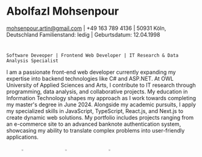 # Abolfazl Mohsenpour
mohsenpour.artin@gmail.com | +49 163 789 4136 | 50931 Köln, Deutschland
Familienstand: ledig | Geburtsdatum: 12.04.1998
#
`Software Deveoper | Frontend Web Developer | IT Research & Data Analysis Specialist`

I am a passionate front-end web developer currently expanding my expertise into backend technologies like C# and ASP.NET. At OWL University of Applied Sciences and Arts, I contribute to IT research through programming, data analysis, and collaborative projects. My education in Information Technology shapes my approach as I work towards completing my master's degree in June 2024. Alongside my academic pursuits, I apply my specialized skills in JavaScript, TypeScript, React.js, and Next.js to create dynamic web solutions. My portfolio includes projects ranging from an e-commerce site to an advanced banknote authentication system, showcasing my ability to translate complex problems into user-friendly applications.

<div style="display: inline; justify-content: left; padding: 0 10px; margin: 0 30px; gap: 30px;">
        <a href="https://artinmohsenpour.com/" style="display: inline-block; width: 5rem; height: 5rem; margin-right: 30px;">
            <img alt="Portfolio" title="Visit my portfolio" src="https://custom-icon-badges.demolab.com/badge/Portfolio-yellow" style="width: 10%; height: 10%;"/>
        </a>
        <a href="https://www.linkedin.com/in/artin-mohsenpour/" style="display: inline-block; width: 5rem; height: 5rem; margin-right: 30px;">
            <img alt="LinkedIn" title="Visit my LinkedIn profile" src="https://custom-icon-badges.demolab.com/badge/Linkedin-blue" style="width: 10%; height: 10%;"/>
        </a>
        <a href="https://www.youtube.com/@ArtinDE" style="display: inline-block; width: 5rem; height: 5rem; margin-right: 30px;">
            <img alt="YouTube subscribers" title="Subscribe to my YouTube channel" src="https://custom-icon-badges.demolab.com/badge/YouTube-red" style="width: 10%; height: 10%;"/>
        </a>
</div>

#
<!DOCTYPE html>
<html lang="en">
<head>
    <meta charset="UTF-8">
    <meta name="viewport" content="width=device-width, initial-scale=1.0">
    <title>Language Proficiency</title>
    <style>
        @import url('https://fonts.googleapis.com/css2?family=Roboto:wght@400;500&display=swap');

        .language-section {
            font-family: 'Roboto', sans-serif;
            padding: 20px;
        }
        .language-item {
            display: flex;
            align-items: center;
            gap: 10px;
            margin-bottom: 10px;
        }
        .language-icon {
            width: 24px;
            height: 24px;
        }
        .language-text {
            font-size: 18px;
            font-weight: 500;
        }
    </style>
</head>
<body>
    <div class="language-section">
        <div class="language-item">
            <img src="https://img.icons8.com/color/48/000000/germany.png" alt="German Icon" class="language-icon">
            <span class="language-text">German: Very Good (B1.2 - Learning)</span>
        </div>
        <div class="language-item">
            <img src="https://img.icons8.com/color/48/000000/usa.png" alt="English Icon" class="language-icon">
            <span class="language-text">English: Fluent (C1)</span>
        </div>
        <div class="language-item">
            <img src="https://img.icons8.com/color/48/000000/iran.png" alt="Persian Icon" class="language-icon">
            <span class="language-text">Persian: Native</span>
        </div>
        <div class="language-item">
            <img src="https://img.icons8.com/color/48/000000/turkey.png" alt="Turkish Icon" class="language-icon">
            <span class="language-text">Turkish: Intermediate (B1)</span>
        </div>
    </div>
</body>
</html>


#



---

### 🧰 Languages and Tools

<img align="left" alt="HTML" width="30px" style="padding-right:10px;" src="https://cdn.jsdelivr.net/gh/devicons/devicon/icons/html5/html5-plain.svg" />
<img align="left" alt="CSS" width="30px" style="padding-right:10px;" src="https://cdn.jsdelivr.net/gh/devicons/devicon/icons/css3/css3-plain.svg" />
<img align="left" alt="JavaScript" width="30px" style="padding-right:10px;" src="https://cdn.jsdelivr.net/gh/devicons/devicon/icons/javascript/javascript-plain.svg" />
<img align="left" alt="TypeScript" width="30px" style="padding-right:10px;" src="https://cdn.jsdelivr.net/gh/devicons/devicon/icons/typescript/typescript-plain.svg" />
<img align="left" alt="React" width="30px" style="padding-right:10px;" src="https://cdn.jsdelivr.net/gh/devicons/devicon/icons/react/react-original.svg" />
<img align="left" alt="NodeJS" width="30px" style="padding-right:10px;" src="https://cdn.jsdelivr.net/gh/devicons/devicon/icons/nodejs/nodejs-original.svg" />
<img align="left" alt="Python" width="30px" style="padding-right:10px;" src="https://cdn.jsdelivr.net/gh/devicons/devicon/icons/python/python-plain.svg" />
<img align="left" alt="C#" width="30px" style="padding-right:10px;" src="https://cdn.jsdelivr.net/gh/devicons/devicon/icons/csharp/csharp-line.svg" />
<img align="left" alt="GitHub" width="30px" style="padding-right:10px;" src="https://cdn.jsdelivr.net/gh/devicons/devicon/icons/github/github-original.svg" />
<img align="left" alt="Git" width="30px" style="padding-right:10px;" src="https://cdn.jsdelivr.net/gh/devicons/devicon/icons/git/git-original.svg" />
<img align="left" alt="Bash" width="30px" style="padding-right:10px;" src="https://cdn.jsdelivr.net/gh/devicons/devicon/icons/bash/bash-original.svg" />
<br />

---

### 📊 Stats
![Artin's GitHub stats](https://github-readme-stats.vercel.app/api?username=ArtinMohsenpour&show_icons=true&theme=algolia)

